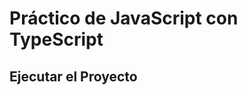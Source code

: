 # Práctico de JavaScript con TypeScript

<!-- TODO: Escribir descripción -->

## Ejecutar el Proyecto
